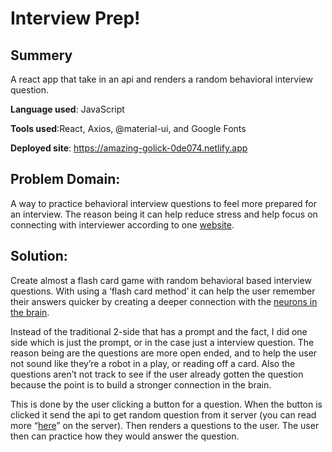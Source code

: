 # Interview Prep!

## Summery
A react app that take in an api and renders a random behavioral interview question.

__Language used__: JavaScript

__Tools used__:React, Axios, @material-ui, and Google Fonts

__Deployed site__:
https://amazing-golick-0de074.netlify.app


## Problem Domain:
A way to practice behavioral interview questions to feel more prepared for an interview. The reason being it can help reduce stress and help focus on connecting with interviewer according to one [website](https://www.thebalancecareers.com/job-interview-practice-how-to-rehearse-for-an-interview-2062803).

## Solution:
Create almost a flash card game with random behavioral based interview questions. With using a ‘flash card method’ it can help the user remember their answers quicker by creating a deeper connection with the [neurons in the brain](https://www.petersons.com/blog/why-flashcards-work/).

Instead of the traditional 2-side that has a prompt and the fact, I did one side which is just the prompt, or in the case just a interview question. The reason being are the questions are more open ended, and to help the user not sound like they’re a robot in a play, or reading off a card. Also the questions aren’t not track to see if the user already gotten the question because the point is to build a stronger connection in the brain.

This is done by the user clicking a button for a question. When the button is clicked it send the api to get random question from it server (you can read more “[here](https://github.com/lizkavalski/random-question-backend)” on the server). Then renders a questions to the user. The user then can practice how they would answer the question.
